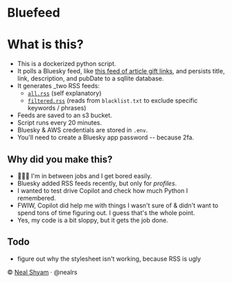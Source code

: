 # Bluefeed

# What is this?
- This is a dockerized python script.
- It polls a Bluesky feed, like [this feed of article gift links](https://bsky.app/profile/davidsacerdote.bsky.social/feed/aaaixbb5liqbu), and persists title, link, description, and pubDate to a sqllite database.
- It generates _two RSS feeds:
  - [`all.rss`](https://nealshyam.com/rss/all.rss) (self explanatory)
  - [`filtered.rss`](https://nealshyam.com/rss/filtered.rss) (reads from `blacklist.txt` to exclude specific keywords / phrases)
- Feeds are saved to an s3 bucket.
- Script runs every 20 minutes.
- Bluesky & AWS credentials are stored in `.env`.
- You'll need to create a Bluesky app password -- because 2fa.

## Why did you make this?

- 🤷🏽‍♂️ I'm in between jobs and I get bored easily.
- Bluesky added RSS feeds recently, but only for _profiles_. 
- I wanted to test drive Copilot and check how much Python I remembered.
- FWIW, Copilot did help me with things I wasn't sure of & didn't want to spend tons of time figuring out. I guess that's the whole point.
- Yes, my code is a bit sloppy, but it gets the job done.

## Todo
- figure out why the stylesheet isn't working, because RSS is ugly

&copy; [Neal Shyam](https://nealshyam.com) &middot; @nealrs